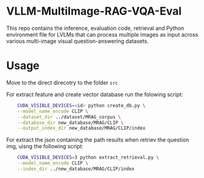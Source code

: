 # VLLM-MultiImage-RAG-VQA-Eval
This repo contains the inference, evaluation code, retrieval and Python environment file for LVLMs that can process multiple images as input across various multi-image visual question-answering datasets.

# Usage
Move to the direct direcotry to the folder ```src```

For extract feature and create vector database run the folowing script:
```bash
    CUDA_VISIBLE_DEVICES=<id> python create_db.py \
    --model_name_encode CLIP \
    --dataset_dir ../dataset/MRAG_corpus \
    --database_dir new_database/MRAG/CLIP \
    --output_index_dir new_database/MRAG/CLIP/index
```


For extract the json containing the path results when retriev the question img, uisng the following script:

```bash
    CUDA_VISIBLE_DEVICES=3 python extract_retrieval.py \
    --model_name_encode CLIP \
    --index_dir ../new_database/MRAG/CLIP/index
```


<!-- # [MSRAG BenchMark](https://github.com/mragbench/MRAG-Bench)  
This dataset contains the benchmark for multi-image retrived for visual questioning with multiple-choice questions.

## Accuracy Table

<p align="center">

| Model                          | Without GT Image       | With 5 GT Images       | With 5 retrieval image (50 reranking) (CLIP)
|--------------------------------|:----------------------:|:----------------------:| :----------------------:
| **Mantis-8B-clip-llama3**      | 41.09                  | 44.05                  | 
| **Mantis-8B-sigclip-llama3**   | 43.9                   | 49.0                   |
| **Deepseek-VL-7B-chat**        | 43.75                  | 50.03                  |
| **LLaVA-NeXT-Interleave-7B**   | 44.20                  | 54.18                  | 
| **LLaVA-OneVision**            | 53.07                  | 60.46                  | 47.8

</p> -->

